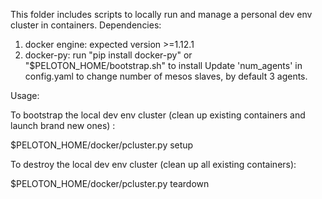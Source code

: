 This folder includes scripts to locally run and manage a personal dev env cluster in containers.
Dependencies:
1) docker engine: expected version >=1.12.1
2) docker-py: run "pip install docker-py" or "$PELOTON_HOME/bootstrap.sh" to install
Update 'num_agents' in config.yaml to change number of mesos slaves, by default 3 agents.

Usage:

To bootstrap the local dev env cluster (clean up existing containers and launch brand new ones) :

$PELOTON_HOME/docker/pcluster.py setup

To destroy the local dev env cluster (clean up all existing containers):

$PELOTON_HOME/docker/pcluster.py teardown
